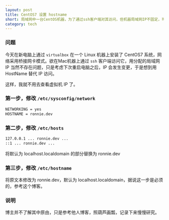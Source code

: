```yaml
---
layout: post
title: CentOS7 设置 hostname
short: 局域网中一台CentOS机器，为了通过ssh客户端对其访问，但机器局域网IP不固定，可以设置HostName，用HostName来访问之
category: tech
---
```



### 问题

今天在新电脑上通过 `virtualbox` 在一个 Linux 机器上安装了 CentOS7 系统，网络采用桥接网卡模式。欲在Mac机器上通过 `ssh` 客户端访问它，用分配的局域网 IP 当然不存在问题，只是考虑下次重启电脑之后，IP 会发生变更，于是想到用 HostName 替代 IP 访问。

这样，我就不用去查看虚拟机 IP 了。

### 第一步，修改 `/etc/sysconfig/network`

```sh
NETWORKING = yes
HOSTNAME = ronnie.dev
```

### 第二步，修改 `/etc/hosts`

```sh
127.0.0.1 ... ronnie.dev ...
::1 ... ronnie.dev ...
```

将默认为 localhost.localdomain 的部分替换为 ronnie.dev

### 第三步，修改 `/etc/hostname`

将原文本修改为 ronnie.dev，默认为 localhost.localdomain，据说这一步是必须的，参考这个博客。

### 说明

博主并不了解其中原由，只是参考他人博客，照葫芦画瓢，记录下来慢慢研究。
